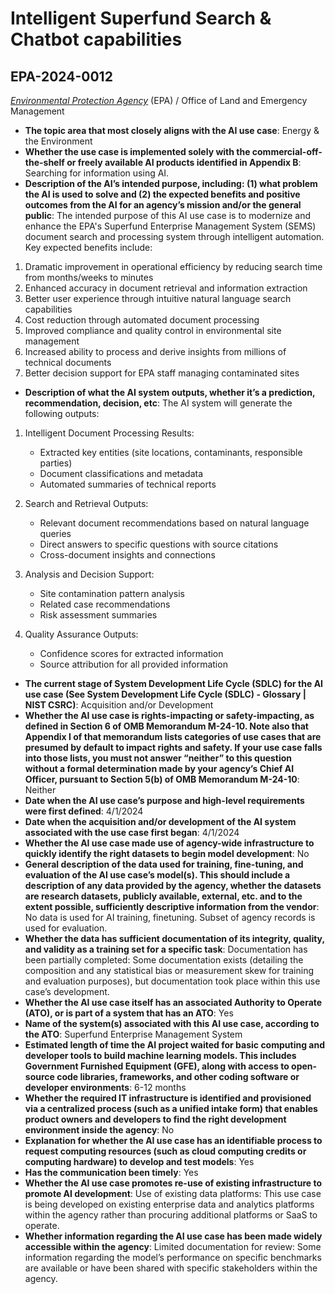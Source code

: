 # Intelligent Superfund Search & Chatbot capabilities
## EPA-2024-0012
_[Environmental Protection Agency](<../3_agency/Environmental Protection Agency.md>)_ (EPA) / Office of Land and Emergency Management


+ **The topic area that most closely aligns with the AI use case**: Energy & the Environment
+ **Whether the use case is implemented solely with the commercial-off-the-shelf or freely available AI products identified in Appendix B**: Searching for information using AI.
+ **Description of the AI’s intended purpose, including: (1) what problem the AI is used to solve and (2) the expected benefits and positive outcomes from the AI for an agency’s mission and/or the general public**: The intended purpose of this AI use case is to modernize and enhance the EPA's Superfund Enterprise Management System (SEMS) document search and processing system through intelligent automation. Key expected benefits include:

1. Dramatic improvement in operational efficiency by reducing search time from months/weeks to minutes
2. Enhanced accuracy in document retrieval and information extraction
3. Better user experience through intuitive natural language search capabilities
4. Cost reduction through automated document processing
5. Improved compliance and quality control in environmental site management
6. Increased ability to process and derive insights from millions of technical documents
7. Better decision support for EPA staff managing contaminated sites
+ **Description of what the AI system outputs, whether it’s a prediction, recommendation, decision, etc**: The AI system will generate the following outputs:

1. Intelligent Document Processing Results:
   - Extracted key entities (site locations, contaminants, responsible parties)
   - Document classifications and metadata
   - Automated summaries of technical reports

2. Search and Retrieval Outputs:
   - Relevant document recommendations based on natural language queries
   - Direct answers to specific questions with source citations
   - Cross-document insights and connections

3. Analysis and Decision Support:
   - Site contamination pattern analysis
   - Related case recommendations
   - Risk assessment summaries

4. Quality Assurance Outputs:
   - Confidence scores for extracted information
   - Source attribution for all provided information
+ **The current stage of System Development Life Cycle (SDLC) for the AI use case (See System Development Life Cycle (SDLC) - Glossary | NIST CSRC)**: Acquisition and/or Development
+ **Whether the AI use case is rights-impacting or safety-impacting, as defined in Section 6 of OMB Memorandum M-24-10. Note also that Appendix I of that memorandum lists categories of use cases that are presumed by default to impact rights and safety. If your use case falls into those lists, you must not answer “neither” to this question without a formal determination made by your agency’s Chief AI Officer, pursuant to Section 5(b) of OMB Memorandum M-24-10**: Neither
+ **Date when the AI use case’s purpose and high-level requirements were first defined**: 4/1/2024
+ **Date when the acquisition and/or development of the AI system associated with the use case first began**: 4/1/2024
+ **Whether the AI use case made use of agency-wide infrastructure to quickly identify the right datasets to begin model development**: No
+ **General description of the data used for training, fine-tuning, and evaluation of the AI use case’s model(s). This should include a description of any data provided by the agency, whether the datasets are research datasets, publicly available, external, etc. and to the extent possible, sufficiently descriptive information from the vendor**: No data is used for AI training, finetuning. Subset of agency records is used for evaluation.
+ **Whether the data has sufficient documentation of its integrity, quality, and validity as a training set for a specific task**: Documentation has been partially completed: Some documentation exists (detailing the composition and any statistical bias or measurement skew for training and evaluation purposes), but documentation took place within this use case’s development.
+ **Whether the AI use case itself has an associated Authority to Operate (ATO), or is part of a system that has an ATO**: Yes
+ **Name of the system(s) associated with this AI use case, according to the ATO**: Superfund Enterprise Management System
+ **Estimated length of time the AI project waited for basic computing and developer tools to build machine learning models. This includes Government Furnished Equipment (GFE), along with access to open-source code libraries, frameworks, and other coding software or developer environments**: 6-12 months
+ **Whether the required IT infrastructure is identified and provisioned via a centralized process (such as a unified intake form) that enables product owners and developers to find the right development environment inside the agency**: No
+ **Explanation for whether the AI use case has an identifiable process to request computing resources (such as cloud computing credits or computing hardware) to develop and test models**: Yes
+ **Has the communication been timely**: Yes
+ **Whether the AI use case promotes re-use of existing infrastructure to promote AI development**: Use of existing data platforms: This use case is being developed on existing enterprise data and analytics platforms within the agency rather than procuring additional platforms or SaaS to operate.
+ **Whether information regarding the AI use case has been made widely accessible within the agency**: Limited documentation for review: Some information regarding the model’s performance on specific benchmarks are available or have been shared with specific stakeholders within the agency.